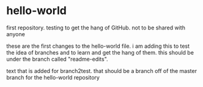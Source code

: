 # hello-world
first repository. testing to get the hang of GitHub. not to be shared with anyone

these are the first changes to the hello-world file. i am adding this to test the idea of branches and to learn and get the hang of them. this should be under the branch called "readme-edits". 

text that is added for branch2test.   that should be a branch off of the master branch for the hello-world repository
